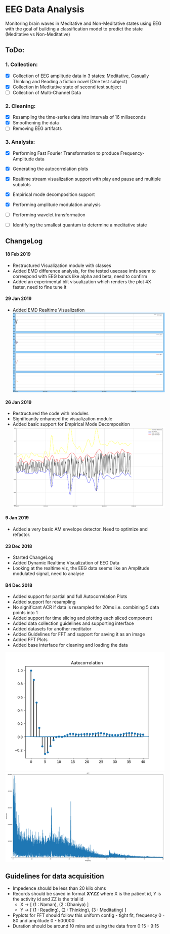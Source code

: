 
# EEG Data Analysis #
Monitoring brain waves in Meditative and Non-Meditative states using EEG with the goal of building a classification model to predict the state (Meditative vs Non-Meditative)

## ToDo: ## 

### 1. Collection: ###

- [x] Collection of EEG amplitude data in 3 states: Meditative, Casually Thinking and Reading a fiction novel (One test subject)
- [x] Collection in Meditative state of second test subject
- [ ] Collection of Multi-Channel Data

### 2. Cleaning: ###
- [x] Resampling the  time-series data into intervals of 16 miliseconds 
- [x] Smoothening the data
- [ ] Removing EEG artifacts

### 3. Analysis: ###
- [x] Performing Fast Fourier Transformation to produce Frequency-Amplitude data 
- [x] Generating the autocorrelation plots
- [x] Realtime stream visualization support with play and pause and multiple subplots
- [x] Empirical mode decomposition support
- [x] Performing amplitude modulation analysis 
- [ ] Performing wavelet transformation
- [ ] Identifying the smallest quantum to determine a meditative state


## ChangeLog
#### 18 Feb 2019
* Restructured Visualization module with classes
* Added EMD difference analysis, for the tested usecase imfs seem to correspond with EEG bands like alpha and beta, need to confirm
* Added an experimental blit visualization which renders the plot 4X faster, need to fine tune it 
#### 29 Jan 2019
* Added EMD Realtime Visualization
![Image of emdViz](https://github.com/namajain/EEGanalysis/raw/master/Plots/Realtime/test.gif)
#### 26 Jan 2019
* Restructured the code with modules
* Significantly enhanced the visualization module
* Added basic support for Empirical Mode Decomposition
![Image of baseViz](https://github.com/namajain/EEGanalysis/raw/master/Plots/Realtime/test.png)

#### 9 Jan 2019
* Added a very basic AM envelope detector. Need to optimize and refactor.
#### 23 Dec 2018
* Started ChangeLog
* Added Dynamic Realtime Visualization of EEG Data
* Looking at the realtime viz, the EEG data seems like an Amplitude modulated signal, need to analyse
#### B4 Dec 2018
* Added support for partial and full Autocorrelation Plots
* Added support for resampling
* No significant ACR if data is resampled for 20ms i.e. combining 5 data points into 1
* Added support for time slicing and plotting each sliced component
* Added data collection guidelines and supporting interface
* Added datasets for another meditator
* Added Guidelines for FFT and support for saving it as an image
* Added FFT Plots
* Added base interface for cleaning and loading the data

![Image of ACF](https://github.com/namajain/EEGanalysis/raw/master/Plots/Autocorrelation/ACF_without_resampling.png)
![Image of FFT](https://github.com/namajain/EEGanalysis/raw/master/Plots/All/2101.png)

## Guidelines for data acquisition
* Impedence should be less than 20 kilo ohms
* Records should be saved in format **XYZZ** where X is the patient id, Y is the activity id and ZZ is the trial id
    * X -> [ (1 : Naman), (2 : Dhaniya) ]
    * Y -> [ (1 : Reading), (2 : Thinking), (3 : Meditating) ]
* Pyplots for FFT should follow this uniform config - tight fit, frequency 0 - 80 and amplitude 0 - 500000
* Duration should be around 10 mins and using the data from 0:15 - 9:15
